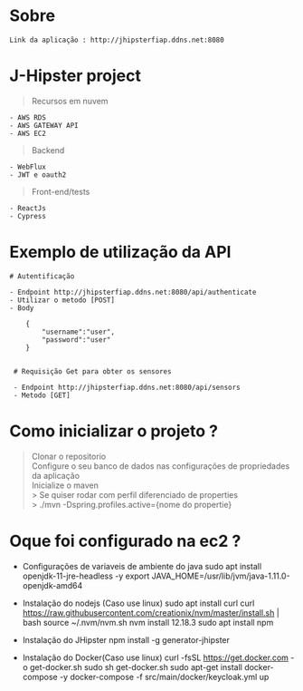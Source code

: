 # Sobre
    Link da aplicação : http://jhipsterfiap.ddns.net:8080
# J-Hipster project

  > <p> Recursos em nuvem <br>
    - AWS RDS 
    - AWS GATEWAY API
    - AWS EC2
   </p>
    
 > <p> Backend <br>
    - WebFlux
    - JWT e oauth2
   </p>
  
 > <p>Front-end/tests<br>
    - ReactJs
    - Cypress
   </p>
    

  
# Exemplo de utilização da API
    
    # Autentificação

    - Endpoint http://jhipsterfiap.ddns.net:8080/api/authenticate
    - Utilizar o metodo [POST]
    - Body
    
        {
            "username":"user",
            "password":"user"
        }
        
        
     # Requisição Get para obter os sensores
     
     - Endpoint http://jhipsterfiap.ddns.net:8080/api/sensors
     - Metodo [GET]
         
 
 # Como inicializar o projeto ?
 
 > Clonar o repositorio <br>
 > Configure o seu banco de dados nas configurações de propriedades da aplicação <br>
 > Inicialize o maven <br>
    > Se quiser rodar com perfil diferenciado de properties <br> 
        > ./mvn -Dspring.profiles.active={nome do propertie} <br>
 
 # Oque foi configurado na ec2 ?
 
- Configurações de variaveis de ambiente do java
         sudo apt install openjdk-11-jre-headless -y
         export JAVA_HOME=/usr/lib/jvm/java-1.11.0-openjdk-amd64     
    
- Instalação do nodejs (Caso use linux)
         sudo apt install curl
         curl https://raw.githubusercontent.com/creationix/nvm/master/install.sh | bash
         source ~/.nvm/nvm.sh
         nvm install 12.18.3
         sudo apt install npm
    
- Instalação do JHipster
    npm install -g generator-jhipster
   
- Instalação do Docker(Caso use linux)
     curl -fsSL https://get.docker.com -o get-docker.sh
     sudo sh get-docker.sh
     sudo apt-get install docker-compose -y
     docker-compose -f src/main/docker/keycloak.yml up
 
